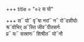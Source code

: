 +++
title = "०२ स यो"

+++
स᳓ यो᳓ वृ᳓षा नरां᳓ न᳓ रो᳓दसीयोः  
श्र᳓वोभिर् अ᳓स्ति जीव᳓पीतसर्गः  
प्र᳓ यः᳓ सस्राणः᳓ शिश्रीत᳓ यो᳓नौ